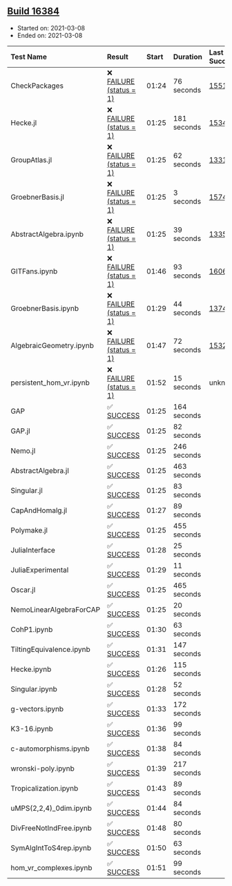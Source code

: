 ## [Build 16384](https://oscarci.mathematik.uni-kl.de/job/oscar/16384/)

* Started on: 2021-03-08
* Ended on: 2021-03-08

| Test Name    | Result | Start | Duration | Last Success | First Failure |
|:-------------|:-------|:------|:---------|:-------------|:--------------|
| CheckPackages | ❌ [FAILURE (status = 1)](https://oscarci.mathematik.uni-kl.de/job/oscar/16384/artifact/logs/build-16384/CheckPackages.log) | 01:24 | 76 seconds | [15514](https://oscarci.mathematik.uni-kl.de/job/oscar/15514/) | [15515](https://oscarci.mathematik.uni-kl.de/job/oscar/15515/) |
| Hecke.jl | ❌ [FAILURE (status = 1)](https://oscarci.mathematik.uni-kl.de/job/oscar/16384/artifact/logs/build-16384/Hecke.jl.log) | 01:25 | 181 seconds | [15344](https://oscarci.mathematik.uni-kl.de/job/oscar/15344/) | [15348](https://oscarci.mathematik.uni-kl.de/job/oscar/15348/) |
| GroupAtlas.jl | ❌ [FAILURE (status = 1)](https://oscarci.mathematik.uni-kl.de/job/oscar/16384/artifact/logs/build-16384/GroupAtlas.jl.log) | 01:25 | 62 seconds | [13311](https://oscarci.mathematik.uni-kl.de/job/oscar/13311/) | [13312](https://oscarci.mathematik.uni-kl.de/job/oscar/13312/) |
| GroebnerBasis.jl | ❌ [FAILURE (status = 1)](https://oscarci.mathematik.uni-kl.de/job/oscar/16384/artifact/logs/build-16384/GroebnerBasis.jl.log) | 01:25 | 3 seconds | [15745](https://oscarci.mathematik.uni-kl.de/job/oscar/15745/) | [15746](https://oscarci.mathematik.uni-kl.de/job/oscar/15746/) |
| AbstractAlgebra.ipynb | ❌ [FAILURE (status = 1)](https://oscarci.mathematik.uni-kl.de/job/oscar/16384/artifact/logs/build-16384/AbstractAlgebra.ipynb.log) | 01:25 | 39 seconds | [13355](https://oscarci.mathematik.uni-kl.de/job/oscar/13355/) | [13356](https://oscarci.mathematik.uni-kl.de/job/oscar/13356/) |
| GITFans.ipynb | ❌ [FAILURE (status = 1)](https://oscarci.mathematik.uni-kl.de/job/oscar/16384/artifact/logs/build-16384/GITFans.ipynb.log) | 01:46 | 93 seconds | [16068](https://oscarci.mathematik.uni-kl.de/job/oscar/16068/) | [16069](https://oscarci.mathematik.uni-kl.de/job/oscar/16069/) |
| GroebnerBasis.ipynb | ❌ [FAILURE (status = 1)](https://oscarci.mathematik.uni-kl.de/job/oscar/16384/artifact/logs/build-16384/GroebnerBasis.ipynb.log) | 01:29 | 44 seconds | [13748](https://oscarci.mathematik.uni-kl.de/job/oscar/13748/) | [13749](https://oscarci.mathematik.uni-kl.de/job/oscar/13749/) |
| AlgebraicGeometry.ipynb | ❌ [FAILURE (status = 1)](https://oscarci.mathematik.uni-kl.de/job/oscar/16384/artifact/logs/build-16384/AlgebraicGeometry.ipynb.log) | 01:47 | 72 seconds | [15322](https://oscarci.mathematik.uni-kl.de/job/oscar/15322/) | [15323](https://oscarci.mathematik.uni-kl.de/job/oscar/15323/) |
| persistent_hom_vr.ipynb | ❌ [FAILURE (status = 1)](https://oscarci.mathematik.uni-kl.de/job/oscar/16384/artifact/logs/build-16384/persistent_hom_vr.ipynb.log) | 01:52 | 15 seconds | unknown | unknown |
| GAP | ✅ [SUCCESS](https://oscarci.mathematik.uni-kl.de/job/oscar/16384/artifact/logs/build-16384/GAP.log) | 01:25 | 164 seconds |  |  |
| GAP.jl | ✅ [SUCCESS](https://oscarci.mathematik.uni-kl.de/job/oscar/16384/artifact/logs/build-16384/GAP.jl.log) | 01:25 | 82 seconds |  |  |
| Nemo.jl | ✅ [SUCCESS](https://oscarci.mathematik.uni-kl.de/job/oscar/16384/artifact/logs/build-16384/Nemo.jl.log) | 01:25 | 246 seconds |  |  |
| AbstractAlgebra.jl | ✅ [SUCCESS](https://oscarci.mathematik.uni-kl.de/job/oscar/16384/artifact/logs/build-16384/AbstractAlgebra.jl.log) | 01:25 | 463 seconds |  |  |
| Singular.jl | ✅ [SUCCESS](https://oscarci.mathematik.uni-kl.de/job/oscar/16384/artifact/logs/build-16384/Singular.jl.log) | 01:25 | 83 seconds |  |  |
| CapAndHomalg.jl | ✅ [SUCCESS](https://oscarci.mathematik.uni-kl.de/job/oscar/16384/artifact/logs/build-16384/CapAndHomalg.jl.log) | 01:27 | 89 seconds |  |  |
| Polymake.jl | ✅ [SUCCESS](https://oscarci.mathematik.uni-kl.de/job/oscar/16384/artifact/logs/build-16384/Polymake.jl.log) | 01:25 | 455 seconds |  |  |
| JuliaInterface | ✅ [SUCCESS](https://oscarci.mathematik.uni-kl.de/job/oscar/16384/artifact/logs/build-16384/JuliaInterface.log) | 01:28 | 25 seconds |  |  |
| JuliaExperimental | ✅ [SUCCESS](https://oscarci.mathematik.uni-kl.de/job/oscar/16384/artifact/logs/build-16384/JuliaExperimental.log) | 01:29 | 11 seconds |  |  |
| Oscar.jl | ✅ [SUCCESS](https://oscarci.mathematik.uni-kl.de/job/oscar/16384/artifact/logs/build-16384/Oscar.jl.log) | 01:25 | 465 seconds |  |  |
| NemoLinearAlgebraForCAP | ✅ [SUCCESS](https://oscarci.mathematik.uni-kl.de/job/oscar/16384/artifact/logs/build-16384/NemoLinearAlgebraForCAP.log) | 01:25 | 20 seconds |  |  |
| CohP1.ipynb | ✅ [SUCCESS](https://oscarci.mathematik.uni-kl.de/job/oscar/16384/artifact/logs/build-16384/CohP1.ipynb.log) | 01:30 | 63 seconds |  |  |
| TiltingEquivalence.ipynb | ✅ [SUCCESS](https://oscarci.mathematik.uni-kl.de/job/oscar/16384/artifact/logs/build-16384/TiltingEquivalence.ipynb.log) | 01:31 | 147 seconds |  |  |
| Hecke.ipynb | ✅ [SUCCESS](https://oscarci.mathematik.uni-kl.de/job/oscar/16384/artifact/logs/build-16384/Hecke.ipynb.log) | 01:26 | 115 seconds |  |  |
| Singular.ipynb | ✅ [SUCCESS](https://oscarci.mathematik.uni-kl.de/job/oscar/16384/artifact/logs/build-16384/Singular.ipynb.log) | 01:28 | 52 seconds |  |  |
| g-vectors.ipynb | ✅ [SUCCESS](https://oscarci.mathematik.uni-kl.de/job/oscar/16384/artifact/logs/build-16384/g-vectors.ipynb.log) | 01:33 | 172 seconds |  |  |
| K3-16.ipynb | ✅ [SUCCESS](https://oscarci.mathematik.uni-kl.de/job/oscar/16384/artifact/logs/build-16384/K3-16.ipynb.log) | 01:36 | 99 seconds |  |  |
| c-automorphisms.ipynb | ✅ [SUCCESS](https://oscarci.mathematik.uni-kl.de/job/oscar/16384/artifact/logs/build-16384/c-automorphisms.ipynb.log) | 01:38 | 84 seconds |  |  |
| wronski-poly.ipynb | ✅ [SUCCESS](https://oscarci.mathematik.uni-kl.de/job/oscar/16384/artifact/logs/build-16384/wronski-poly.ipynb.log) | 01:39 | 217 seconds |  |  |
| Tropicalization.ipynb | ✅ [SUCCESS](https://oscarci.mathematik.uni-kl.de/job/oscar/16384/artifact/logs/build-16384/Tropicalization.ipynb.log) | 01:43 | 89 seconds |  |  |
| uMPS(2,2,4)_0dim.ipynb | ✅ [SUCCESS](https://oscarci.mathematik.uni-kl.de/job/oscar/16384/artifact/logs/build-16384/uMPS-2-2-4-_0dim.ipynb.log) | 01:44 | 84 seconds |  |  |
| DivFreeNotIndFree.ipynb | ✅ [SUCCESS](https://oscarci.mathematik.uni-kl.de/job/oscar/16384/artifact/logs/build-16384/DivFreeNotIndFree.ipynb.log) | 01:48 | 80 seconds |  |  |
| SymAlgIntToS4rep.ipynb | ✅ [SUCCESS](https://oscarci.mathematik.uni-kl.de/job/oscar/16384/artifact/logs/build-16384/SymAlgIntToS4rep.ipynb.log) | 01:50 | 63 seconds |  |  |
| hom_vr_complexes.ipynb | ✅ [SUCCESS](https://oscarci.mathematik.uni-kl.de/job/oscar/16384/artifact/logs/build-16384/hom_vr_complexes.ipynb.log) | 01:51 | 99 seconds |  |  |
